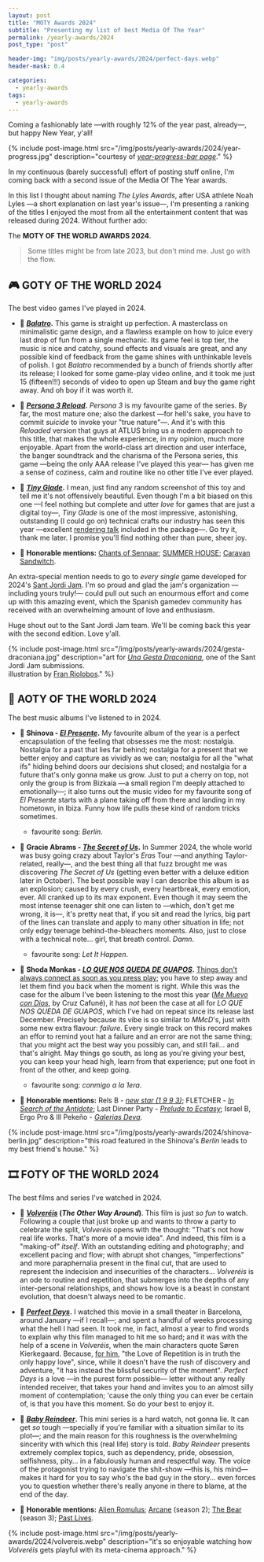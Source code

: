 ```yaml
---
layout: post
title: "MOTY Awards 2024"
subtitle: "Presenting my list of best Media Of The Year"
permalink: /yearly-awards/2024
post_type: "post"

header-img: "img/posts/yearly-awards/2024/perfect-days.webp"
header-mask: 0.4

categories:
  - yearly-awards
tags:
  - yearly-awards
---
```


Coming a fashionably late —with roughly 12% of the year past, already—, but
happy New Year, y'all!

{% include post-image.html src="/img/posts/yearly-awards/2024/year-progress.jpg" description="courtesy of <a href='https://year-progress-bar.pages.dev/'><i>year-progress-bar page</i></a>." %}

In my continuous (barely successful) effort of posting stuff online,
I'm coming back with a second issue of the Media Of The Year awards.

In this list I thought about naming _The Lyles Awards_, after USA athlete
Noah Lyles —a short explanation on last year's issue—, I'm presenting a
ranking of the titles I enjoyed the most from all the entertainment content
that was released during 2024. Without further ado:

The **MOTY OF THE WORLD AWARDS 2024**.

> Some titles might be from late 2023, but don't mind me. Just go with the flow.


## 🎮 GOTY OF THE WORLD 2024

The best video games I've played in 2024.

- 🥇 **[_Balatro_](https://store.steampowered.com/app/2379780/Balatro/).**
This game is straight up perfection. A masterclass on minimalistic game design,
and a flawless example on how to juice every last drop of fun from a single
mechanic. Its game feel is top tier, the music is nice and catchy, sound effects
and visuals are great, and any possible kind of feedback from the game shines with
unthinkable levels of polish. I got _Balatro_ recommended by a bunch of friends
shortly after its release; I looked for some game-play video online, and it took
me just 15 (fifteen!!!) seconds of video to open up Steam and buy the game right
away. And oh boy if it was worth it.

- 🥈 **[_Persona 3 Reload_](https://store.steampowered.com/app/2161700/Persona_3_Reload/).**
_Persona 3_ is my favourite game of the series. By far, the most mature one;
also the darkest —for hell's sake, you have to commit _suicide_ to invoke your
"true nature"—. And it's with this _Reloaded_ version that guys at ATLUS bring
us a modern approach to this title, that makes the whole experience, in
my opinion, much more enjoyable. Apart from the world-class art direction and user
interface, the banger soundtrack and the charisma of the Persona series, this
game —being the only AAA release I've played this year— has given me a sense of
coziness, calm and routine like no other title I've ever played.

- 🥉 **[_Tiny Glade_](https://store.steampowered.com/app/2198150/Tiny_Glade/).**
I mean, just find any random screenshot of this toy and tell me it's not
offensively beautiful. Even though I'm a bit biased on this one —I feel nothing
but complete and utter _love_ for games that are just a digital toy—, _Tiny Glade_
is one of the most impressive, astonishing, outstanding (I could go on) technical
crafts our industry has seen this year —excellent [rendering talk](https://www.youtube.com/watch?v=jusWW2pPnA0)
included in the package—. Go try it, thank me later. I promise you'll find nothing
other than pure, sheer joy.

- 💐 **Honorable mentions:**
[Chants of Sennaar](https://store.steampowered.com/app/1931770/Chants_of_Sennaar/);
[SUMMER HOUSE](https://store.steampowered.com/app/2533960/SUMMERHOUSE/);
[Caravan Sandwitch](https://store.steampowered.com/app/1582650/Caravan_SandWitch/).

An extra-special mention needs to go to _every single_ game developed
for 2024's [Sant Jordi Jam](https://bsky.app/profile/santjordijam.bsky.social).
I'm so proud and glad the jam's organization —including yours truly!—
could pull out such an enourmous effort and come up with this amazing
event, which the Spanish gamedev community has received with an
overwhelming amount of love and enthusiasm.

Huge shout out to the Sant Jordi Jam team. We'll be coming back this
year with the second edition. Love y'all.

{% include post-image.html src="/img/posts/yearly-awards/2024/gesta-draconiana.jpg" description="art for <a href='https://johnnyprat.itch.io/una-gesta-draconiana'><i>Una Gesta Draconiana</i></a>, one of the Sant Jordi Jam submissions.<br>illustration by <a href='https://bsky.app/profile/franxurio.bsky.social'>Fran Riolobos</a>." %}


## 💽 AOTY OF THE WORLD 2024

The best music albums I've listened to in 2024.

- 🥇 **Shinova - [_El Presente_](https://open.spotify.com/album/44OiGgZn2QmOAz926hjxCq?si=OOT2-C0hRSe4NtkxcweCnQ).**
My favourite album of the year is a perfect encapsulation of the feeling
that obsesses me the most: nostalgia. Nostalgia for a past that lies far
behind; nostalgia for a present that we better enjoy and capture as vividly
as we can; nostalgia for all the "what ifs" hiding behind doors our decisions
shut closed; and nostalgia for a future that's only gonna make us grow.
Just to put a cherry on top, not only the group is from Bizkaia —a small
region I'm deeply attached to emotionally—; it also turns out the music
video for my favourite song of _El Presente_ starts with a plane taking off
from there and landing in my hometown, in Ibiza. Funny how life pulls these
kind of random tricks sometimes.
  - favourite song: _Berlín_.

- 🥈 **Gracie Abrams - [_The Secret of Us_](https://open.spotify.com/album/56bdWeO40o3WfAD2Lja4dl?si=a75i_u_OTdS0HhobnT06Ng).**
In Summer 2024, the whole world was busy going crazy about Taylor's _Eras_ Tour
—and anything Taylor-related, really—, and the best thing all that fuzz brought
me was discovering _The Secret of Us_ (getting even better with a deluxe edition
later in October). The best possible way I can describe this album is as an
explosion; caused by every crush, every heartbreak, every emotion, ever. All
cranked up to its max exponent. Even though it may seem the most intense teenager
shit one can listen to —which, don't get me wrong, it is—, it's pretty neat that,
if you sit and read the lyrics, big part of the lines can translate and apply to
many other situation in life; not only edgy teenage behind-the-bleachers moments.
Also, just to close with a technical note... girl, that breath control. _Damn_.
  - favourite song: _Let It Happen_.

- 🥉 **Shoda Monkas - [_LO QUE NOS QUEDA DE GUAPOS_](https://open.spotify.com/album/73YCxZFDNxY1N0Y2AwbecK?si=bxuwUAUWTeSlui1EkuvcoA).**
[Things don't always connect as soon as you press play](https://youtu.be/-8Q4i2XwGY8?t=35);
you have to step away and let them find you back when the moment is right.
While this was the case for the album I've been listening to the most this year
([_Me Muevo con Dios_](https://open.spotify.com/album/7yvmtCjHcBe9DqIVl7AwQT),
by Cruz Cafuné), it has _not_ been the case at all for _LO QUE NOS QUEDA DE GUAPOS_,
which I've had on repeat since its release last December. Precisely because its
vibe is so similar to _MMcD_'s, just with some new extra flavour: _failure_.
Every single track on this record makes an effor to remind yout hat a failure and
an error are not the same thing; that you might act the best way you possibly can,
and still fail... and that's alright. May things go south, as long as you're giving
your best, you can keep your head high, learn from that experience; put one foot in
front of the other, and keep going.
  - favourite song: _conmigo a la 1era_.

- 💐 **Honorable mentions:**
Rels B - [_new star (1 9 9 3)_](https://open.spotify.com/album/6MxVqDR6nACRxGSePfK9y4?si=CMYI2jSXTomZgfSzS70DBQ);
FLETCHER - [_In Search of the Antidote_](https://open.spotify.com/album/1ZXvAPiGoqDXWsLHd3oZ8Q?si=R0JnqPFGRr-6rXPUMjthNw);
Last Dinner Party - [_Prelude to Ecstasy_](https://open.spotify.com/album/1ycq58KRtWt3wFtbuIkvLn?si=Lz-9AWh_TPWj7w7sQWLvrQ);
Israel B, Ergo Pro & Ill Pekeño - [_Galerias Deva_](https://open.spotify.com/album/3rmxjgroZS3EVh9IrIm7dZ?si=G5s3qoJPTkyPvF-jUBFKBw).

{% include post-image.html src="/img/posts/yearly-awards/2024/shinova-berlin.jpg" description="this road featured in the Shinova's <i>Berlín</i> leads to my best friend's house." %}


## 🎞️ FOTY OF THE WORLD 2024

The best films and series I've watched in 2024.

- 🥇 **[_Volveréis_](https://www.justwatch.com/us/movie/the-other-way-around) (_The Other Way Around_)**.
This film is just _so fun_ to watch. Following a couple that just broke up
and wants to throw a party to celebrate the split, _Volveréis_ opens with
the thought: "That's not how real life works. That's more of a movie idea".
And indeed, this film is a "making-of" _itself_. With an outstanding editing
and photography; and excellent pacing and flow; with abrupt shot changes,
"imperfections" and more paraphernalia present in the final cut, that are
used to represent the indecision and insecurities of the characters...
_Volveréis_ is an ode to routine and repetition, that submerges into the
depths of any inter-personal relationships, and shows how love is a beast
in constant evolution, that doesn't always need to be romantic.

- 🥈 **[_Perfect Days_](https://www.justwatch.com/us/movie/perfect-days).**
I watched this movie in a small theater in Barcelona, around January —if
I recall—; and spent a handful of weeks processing what the hell I had seen.
It took me, in fact, almost a year to find words to explain why this film
managed to hit me so hard; and it was with the help of a scene in _Volveréis_,
when the main characters quote Søren Kierkegaard. Because, [for him](https://en.wikipedia.org/wiki/Repetition_(Kierkegaard_book)),
"the Love of Repetition is in truth the only happy love", since, while it doesn't
have the rush of discovery and adventure, "it has instead the blissful security
of the moment". _Perfect Days_ is a love —in the purest form possible— letter
without any really intended receiver, that takes your hand and invites you to
an almost silly moment of contemplation; 'cause the only thing you can ever be
certain of, is that you have this moment. So do your best to enjoy it.

- 🥉 **[_Baby Reindeer_](https://www.justwatch.com/us/tv-show/baby-reindeer).**
This mini series is a hard watch, not gonna lie. It can get _so_ tough —specially
if you're familiar with a situation similar to its plot—; and the main reason
for this roughness is the overwhelming sincerity with which this (real life)
story is told. _Baby Reindeer_ presents extremely complex topics, such as dependency,
pride, obsession, selfishness, pity... in a fabulously human and respectful way.
The voice of the protagonist trying to navigate the shit-show —this is, 
his mind— makes it hard for you to say who's the bad guy in the story...
even forces you to question whether there's really anyone in there to blame, at
the end of the day.

- 💐 **Honorable mentions:**
[Alien Romulus](https://www.justwatch.com/us/movie/alien-romulus);
[Arcane](https://www.justwatch.com/us/tv-show/arcane/season-2) (season 2);
[The Bear](https://www.justwatch.com/us/tv-show/the-bear/season-3) (season 3);
[Past Lives](https://www.justwatch.com/us/movie/past-lives).

{% include post-image.html src="/img/posts/yearly-awards/2024/volvereis.webp" description="it's so enjoyable watching how <i>Volveréis</i> gets playful with its meta-cinema approach." %}

